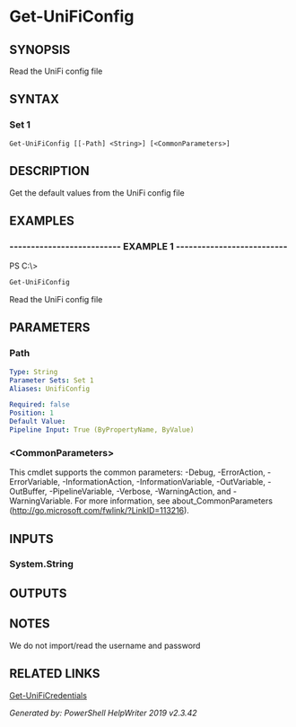 ﻿# Get-UniFiConfig

## SYNOPSIS
Read the UniFi config file

## SYNTAX

### Set 1
```
Get-UniFiConfig [[-Path] <String>] [<CommonParameters>]
```

## DESCRIPTION
Get the default values from the  UniFi config file

## EXAMPLES

### -------------------------- EXAMPLE 1 --------------------------
PS C:\\\>
```powershell
Get-UniFiConfig
```

Read the UniFi config file

## PARAMETERS

### Path


```yaml
Type: String
Parameter Sets: Set 1
Aliases: UnifiConfig

Required: false
Position: 1
Default Value: 
Pipeline Input: True (ByPropertyName, ByValue)
```

### \<CommonParameters\>
This cmdlet supports the common parameters: -Debug, -ErrorAction, -ErrorVariable, -InformationAction, -InformationVariable, -OutVariable, -OutBuffer, -PipelineVariable, -Verbose, -WarningAction, and -WarningVariable. For more information, see about_CommonParameters (http://go.microsoft.com/fwlink/?LinkID=113216).

## INPUTS

### System.String


## OUTPUTS

## NOTES

We do not import/read the username and password

## RELATED LINKS

[Get-UniFiCredentials]()


*Generated by: PowerShell HelpWriter 2019 v2.3.42*
